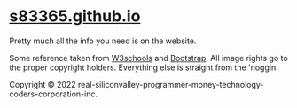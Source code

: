 # <a href="https://s83365.github.io">s83365.github.io</a>
Pretty much all the info you need is on the website.

Some reference taken from <a href="https://www.w3schools.com/">W3schools</a> and <a href="https://getbootstrap.com/">Bootstrap</a>.
All image rights go to the proper copyright holders.
Everything else is straight from the 'noggin.

Copyright © 2022 real-siliconvalley-programmer-money-technology-coders-corporation-inc.
